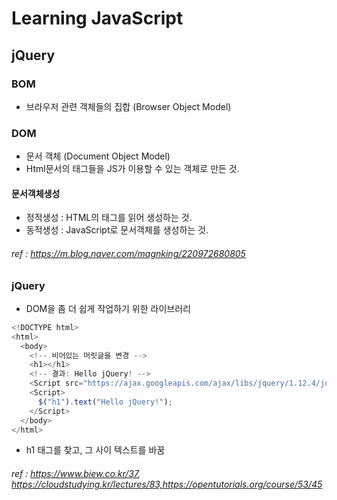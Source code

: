 # Learning JavaScript 

## jQuery

### BOM
- 브라우저 관련 객체들의 집합 (Browser Object Model)

### DOM
- 문서 객체 (Document Object Model)
- Html문서의 태그들을 JS가 이용할 수 있는 객체로 만든 것.

#### 문서객체생성
- 정적생성 : HTML의 태그를 읽어 생성하는 것.
- 동적생성 : JavaScript로 문서객체를 생성하는 것.

###### ref : https://m.blog.naver.com/magnking/220972680805

### jQuery
- DOM을 좀 더 쉽게 작업하기 위한 라이브러리 

```JavaScript
<!DOCTYPE html>
<html>
  <body>
    <!-- 비어있는 머릿글을 변경 -->
    <h1></h1>
    <!-- 결과: Hello jQuery! -->
    <Script src="https://ajax.googleapis.com/ajax/libs/jquery/1.12.4/jquery.min.js"></Script>
    <Script>
      $("h1").text("Hello jQuery!");
    </Script>
  </body>
</html>
```
- h1 태그를 찾고, 그 사이 텍스트를 바꿈

###### ref : https://www.biew.co.kr/37, https://cloudstudying.kr/lectures/83,https://opentutorials.org/course/53/45